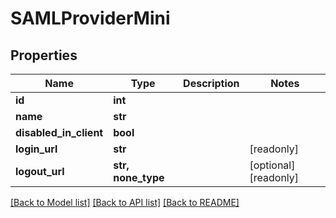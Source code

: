 # SAMLProviderMini


## Properties

Name | Type | Description | Notes
------------ | ------------- | ------------- | -------------
**id** | **int** |  | 
**name** | **str** |  | 
**disabled_in_client** | **bool** |  | 
**login_url** | **str** |  | [readonly] 
**logout_url** | **str, none_type** |  | [optional] [readonly] 

[[Back to Model list]](../#documentation-for-models) [[Back to API list]](../#documentation-for-api-endpoints) [[Back to README]](../)


